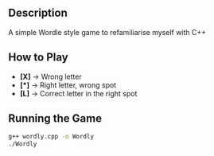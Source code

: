 
##  Description  
A simple Wordle style game to refamiliarise myself with C++

##  How to Play  
- **[X]** → Wrong letter  
- **[*]** → Right letter, wrong spot  
- **[L]** → Correct letter in the right spot  

## Running the Game
```sh
g++ wordly.cpp -o Wordly
./Wordly
